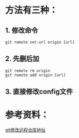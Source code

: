 # 方法有三种：
## 1. 修改命令
```
git remote set-url origin [url]
```
## 2. 先删后加
```
git remote rm origin
git remote add origin [url]
```
## 3. 直接修改config文件

# 参考资料：
[git修改远程仓库地址](https://ddnode.com/2015/04/14/git-modify-remote-responsity-url.html)